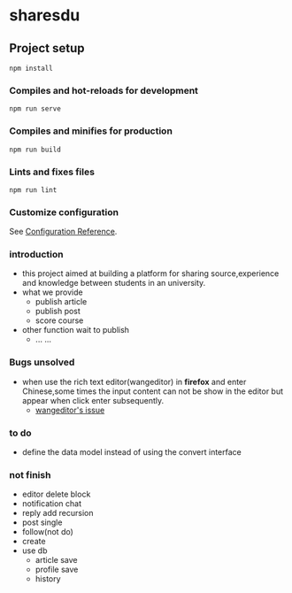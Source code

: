 # sharesdu


## Project setup
```
npm install
```

### Compiles and hot-reloads for development
```
npm run serve
```

### Compiles and minifies for production
```
npm run build
```

### Lints and fixes files
```
npm run lint
```

### Customize configuration
See [Configuration Reference](https://cli.vuejs.org/config/).

### introduction

- this project aimed at building a platform for sharing source,experience and knowledge between students in an university. 
- what we provide  
  - publish article  
  - publish post  
  - score course 
- other function wait to publish  
  - ... ...  


### Bugs unsolved  
- when use the rich text editor(wangeditor) in **firefox** and enter Chinese,some times the input content can not be show in the editor but appear when click enter subsequently.
  - [wangeditor's issue](https://github.com/wangeditor-next/wangEditor-next/issues/535)  


### to do  
- define the data model instead of using the convert interface  

### not finish  
- editor delete block  
- notification  chat  
- reply add recursion    
- post single  
- follow(not do)  
- create  
- use db 
  - article save  
  - profile save  
  - history  